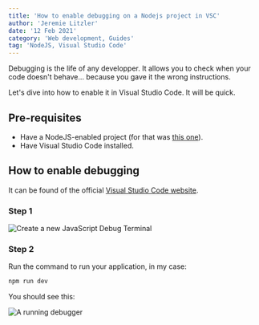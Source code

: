 ```yaml
---
title: 'How to enable debugging on a Nodejs project in VSC'
author: 'Jeremie Litzler'
date: '12 Feb 2021'
category: 'Web development, Guides'
tag: 'NodeJS, Visual Studio Code'
---
```


Debugging is the life of any developper. It allows you to check when your code doesn't behave... because you gave it the wrong instructions.

Let's dive into how to enable it in Visual Studio Code. It will be quick.

## Pre-requisites

- Have a NodeJS-enabled project (for that was [this one](https://github.com/JeremieLitzler/iamjeremie.me)).
- Have Visual Studio Code installed.

## How to enable debugging

It can be found of the official [Visual Studio Code website](https://code.visualstudio.com/docs/nodejs/nodejs-debugging#_javascript-debug-terminal).

### Step 1

![Create a new JavaScript Debug Terminal](../static/images/debugging-in-nodejs-and-vsc-create-debug-terminal.png)

### Step 2

Run the command to run your application, in my case:

```sh
npm run dev
```

You should see this:

![A running debugger](../static/images/debugging-in-nodejs-and-vsc-running-debugger.png)
